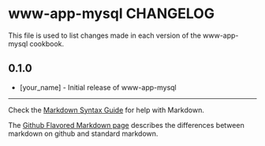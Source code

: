 www-app-mysql CHANGELOG
=======================

This file is used to list changes made in each version of the www-app-mysql cookbook.

0.1.0
-----
- [your_name] - Initial release of www-app-mysql

- - -
Check the [Markdown Syntax Guide](http://daringfireball.net/projects/markdown/syntax) for help with Markdown.

The [Github Flavored Markdown page](http://github.github.com/github-flavored-markdown/) describes the differences between markdown on github and standard markdown.
